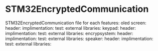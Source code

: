 # STM32EncryptedCommunication
 STM32EncryptedCommunication
file for each features:
oled screen:
 header:
 implimentation:
 test:
 external libraries:
keypad:
  header:
  implimentation:
  test:
  external libraries:
encrypsystem:
  header:
  implimentation:
  test:
  external libraries:
speaker:
  header:
  implimentation:
  test:
  external libraries:
